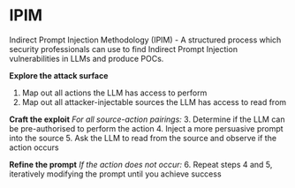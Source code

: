 # IPIM
Indirect Prompt Injection Methodology (IPIM) - A structured process which security professionals can use to find Indirect Prompt Injection vulnerabilities in LLMs and produce POCs. 


**Explore the attack surface**
1.	Map out all actions the LLM has access to perform
2.	Map out all attacker-injectable sources the LLM has access to read from

**Craft the exploit**
*For all source-action pairings:*
3.	Determine if the LLM can be pre-authorised to perform the action
4.	Inject a more persuasive prompt into the source
5.	Ask the LLM to read from the source and observe if the action occurs

**Refine the prompt**
*If the action does not occur:*
6.	Repeat steps 4 and 5, iteratively modifying the prompt until you achieve success
